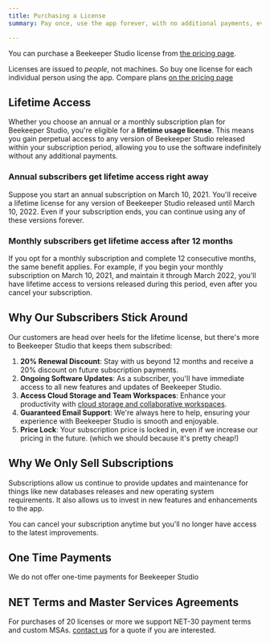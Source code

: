```yaml
---
title: Purchasing a License
summary: Pay once, use the app forever, with no additional payments, even after you cancel.

---
```


You can purchase a Beekeeper Studio license from [the pricing page](https://beekeeperstudio.io/pricing).

Licenses are issued to *people*, not machines. So buy one license for each individual person using the app. Compare plans [on the pricing page](https://beekeeperstudio.io/pricing)

## Lifetime Access

Whether you choose an annual or a monthly subscription plan for Beekeeper Studio, you're eligible for a **lifetime usage license**. This means you gain perpetual access to any version of Beekeeper Studio released within your subscription period, allowing you to use the software indefinitely without any additional payments.

### Annual subscribers get lifetime access right away

Suppose you start an annual subscription on March 10, 2021. You'll receive a lifetime license for any version of Beekeeper Studio released until March 10, 2022. Even if your subscription ends, you can continue using any of these versions forever.

### Monthly subscribers get lifetime access after 12 months

If you opt for a monthly subscription and complete 12 consecutive months, the same benefit applies. For example, if you begin your monthly subscription on March 10, 2021, and maintain it through March 2022, you'll have lifetime access to versions released during this period, even after you cancel your subscription.

## Why Our Subscribers Stick Around

Our customers are head over heels for the lifetime license, but there's more to Beekeeper Studio that keeps them subscribed:

1. **20% Renewal Discount**: Stay with us beyond 12 months and receive a 20% discount on future subscription payments.
2. **Ongoing Software Updates**: As a subscriber, you'll have immediate access to all new features and updates of Beekeeper Studio.
3. **Access Cloud Storage and Team Workspaces**: Enhance your productivity with [cloud storage and collaborative workspaces](https://www.beekeeperstudio.io/features/workspace).
4. **Guaranteed Email Support**: We're always here to help, ensuring your experience with Beekeeper Studio is smooth and enjoyable.
5. **Price Lock**: Your subscription price is locked in, even if we increase our pricing in the future. (which we should because it's pretty cheap!)


## Why We Only Sell Subscriptions

Subscriptions allow us continue to provide updates and maintenance for things like new databases releases and new operating system requirements. It also allows us to invest in new features and enhancements to the app.

You can cancel your subscription anytime but you'll no longer have access to the latest improvements.

## One Time Payments

We do not offer one-time payments for Beekeeper Studio

## NET Terms and Master Services Agreements

For purchases of 20 licenses or more we support NET-30 payment terms and custom MSAs. [contact us](mailto:sales@beekeeperstudio.io) for a quote if you are interested.
